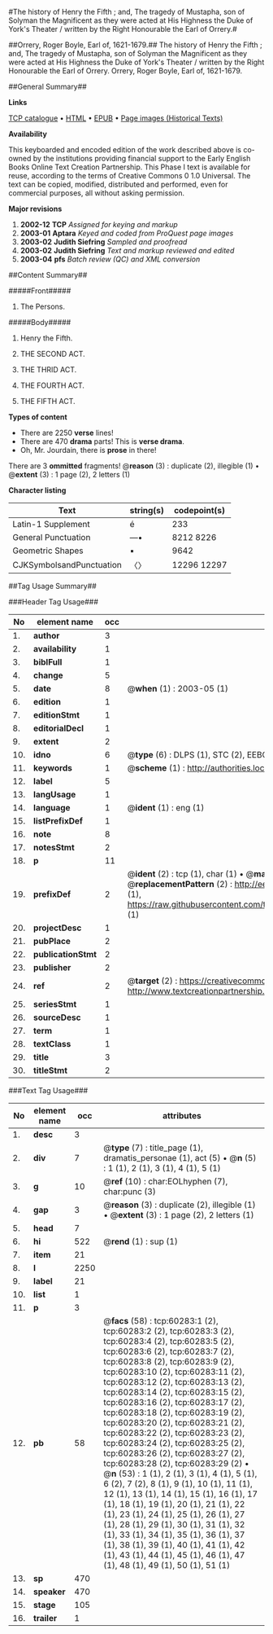 #The history of Henry the Fifth ; and, The tragedy of Mustapha, son of Solyman the Magnificent as they were acted at His Highness the Duke of York's Theater / written by the Right Honourable the Earl of Orrery.#

##Orrery, Roger Boyle, Earl of, 1621-1679.##
The history of Henry the Fifth ; and, The tragedy of Mustapha, son of Solyman the Magnificent as they were acted at His Highness the Duke of York's Theater / written by the Right Honourable the Earl of Orrery.
Orrery, Roger Boyle, Earl of, 1621-1679.

##General Summary##

**Links**

[TCP catalogue](http://www.ota.ox.ac.uk/tcp/)  • 
[HTML](http://tei.it.ox.ac.uk/tcp/Texts-HTML/free/A53/A53462.html)  • 
[EPUB](http://tei.it.ox.ac.uk/tcp/Texts-EPUB/free/A53/A53462.epub) • 
[Page images (Historical Texts)](https://data.historicaltexts.jisc.ac.uk/view?pubId=eebo-12362780e&pageId=eebo-12362780e-60283-1)

**Availability**

This keyboarded and encoded edition of the
	       work described above is co-owned by the institutions
	       providing financial support to the Early English Books
	       Online Text Creation Partnership. This Phase I text is
	       available for reuse, according to the terms of Creative
	       Commons 0 1.0 Universal. The text can be copied,
	       modified, distributed and performed, even for
	       commercial purposes, all without asking permission.

**Major revisions**

1. __2002-12__ __TCP__ *Assigned for keying and markup*
1. __2003-01__ __Aptara__ *Keyed and coded from ProQuest page images*
1. __2003-02__ __Judith Siefring__ *Sampled and proofread*
1. __2003-02__ __Judith Siefring__ *Text and markup reviewed and edited*
1. __2003-04__ __pfs__ *Batch review (QC) and XML conversion*

##Content Summary##

#####Front#####

1. The Persons.

#####Body#####

1. Henry the Fifth.

1. THE SECOND ACT.

1. THE THRID ACT.

1. THE FOURTH ACT.

1. THE FIFTH ACT.

**Types of content**

  * There are 2250 **verse** lines!
  * There are 470 **drama** parts! This is **verse drama**.
  * Oh, Mr. Jourdain, there is **prose** in there!

There are 3 **ommitted** fragments! 
 @__reason__ (3) : duplicate (2), illegible (1)  •  @__extent__ (3) : 1 page (2), 2 letters (1)

**Character listing**


|Text|string(s)|codepoint(s)|
|---|---|---|
|Latin-1 Supplement|é|233|
|General Punctuation|—•|8212 8226|
|Geometric Shapes|▪|9642|
|CJKSymbolsandPunctuation|〈〉|12296 12297|

##Tag Usage Summary##

###Header Tag Usage###

|No|element name|occ|attributes|
|---|---|---|---|
|1.|__author__|3||
|2.|__availability__|1||
|3.|__biblFull__|1||
|4.|__change__|5||
|5.|__date__|8| @__when__ (1) : 2003-05 (1)|
|6.|__edition__|1||
|7.|__editionStmt__|1||
|8.|__editorialDecl__|1||
|9.|__extent__|2||
|10.|__idno__|6| @__type__ (6) : DLPS (1), STC (2), EEBO-CITATION (1), OCLC (1), VID (1)|
|11.|__keywords__|1| @__scheme__ (1) : http://authorities.loc.gov/ (1)|
|12.|__label__|5||
|13.|__langUsage__|1||
|14.|__language__|1| @__ident__ (1) : eng (1)|
|15.|__listPrefixDef__|1||
|16.|__note__|8||
|17.|__notesStmt__|2||
|18.|__p__|11||
|19.|__prefixDef__|2| @__ident__ (2) : tcp (1), char (1)  •  @__matchPattern__ (2) : ([0-9\-]+):([0-9IVX]+) (1), (.+) (1)  •  @__replacementPattern__ (2) : http://eebo.chadwyck.com/downloadtiff?vid=$1&page=$2 (1), https://raw.githubusercontent.com/textcreationpartnership/Texts/master/tcpchars.xml#$1 (1)|
|20.|__projectDesc__|1||
|21.|__pubPlace__|2||
|22.|__publicationStmt__|2||
|23.|__publisher__|2||
|24.|__ref__|2| @__target__ (2) : https://creativecommons.org/publicdomain/zero/1.0/ (1), http://www.textcreationpartnership.org/docs/. (1)|
|25.|__seriesStmt__|1||
|26.|__sourceDesc__|1||
|27.|__term__|1||
|28.|__textClass__|1||
|29.|__title__|3||
|30.|__titleStmt__|2||


###Text Tag Usage###

|No|element name|occ|attributes|
|---|---|---|---|
|1.|__desc__|3||
|2.|__div__|7| @__type__ (7) : title_page (1), dramatis_personae (1), act (5)  •  @__n__ (5) : 1 (1), 2 (1), 3 (1), 4 (1), 5 (1)|
|3.|__g__|10| @__ref__ (10) : char:EOLhyphen (7), char:punc (3)|
|4.|__gap__|3| @__reason__ (3) : duplicate (2), illegible (1)  •  @__extent__ (3) : 1 page (2), 2 letters (1)|
|5.|__head__|7||
|6.|__hi__|522| @__rend__ (1) : sup (1)|
|7.|__item__|21||
|8.|__l__|2250||
|9.|__label__|21||
|10.|__list__|1||
|11.|__p__|3||
|12.|__pb__|58| @__facs__ (58) : tcp:60283:1 (2), tcp:60283:2 (2), tcp:60283:3 (2), tcp:60283:4 (2), tcp:60283:5 (2), tcp:60283:6 (2), tcp:60283:7 (2), tcp:60283:8 (2), tcp:60283:9 (2), tcp:60283:10 (2), tcp:60283:11 (2), tcp:60283:12 (2), tcp:60283:13 (2), tcp:60283:14 (2), tcp:60283:15 (2), tcp:60283:16 (2), tcp:60283:17 (2), tcp:60283:18 (2), tcp:60283:19 (2), tcp:60283:20 (2), tcp:60283:21 (2), tcp:60283:22 (2), tcp:60283:23 (2), tcp:60283:24 (2), tcp:60283:25 (2), tcp:60283:26 (2), tcp:60283:27 (2), tcp:60283:28 (2), tcp:60283:29 (2)  •  @__n__ (53) : 1 (1), 2 (1), 3 (1), 4 (1), 5 (1), 6 (2), 7 (2), 8 (1), 9 (1), 10 (1), 11 (1), 12 (1), 13 (1), 14 (1), 15 (1), 16 (1), 17 (1), 18 (1), 19 (1), 20 (1), 21 (1), 22 (1), 23 (1), 24 (1), 25 (1), 26 (1), 27 (1), 28 (1), 29 (1), 30 (1), 31 (1), 32 (1), 33 (1), 34 (1), 35 (1), 36 (1), 37 (1), 38 (1), 39 (1), 40 (1), 41 (1), 42 (1), 43 (1), 44 (1), 45 (1), 46 (1), 47 (1), 48 (1), 49 (1), 50 (1), 51 (1)|
|13.|__sp__|470||
|14.|__speaker__|470||
|15.|__stage__|105||
|16.|__trailer__|1||
